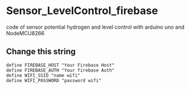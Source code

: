 # Sensor_LevelControl_firebase
code of sensor potential hydrogen and level control with arduino uno and NodeMCU8266

## Change this string

```
define FIREBASE_HOST "Your Firebase Host"
define FIREBASE_AUTH "Your firebase Auth"
define WIFI_SSID "name wifi"
define WIFI_PASSWORD "password wifi"
```
